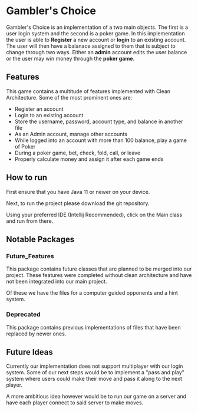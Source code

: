 # Gambler's Choice

Gambler's Choice is an implementation of a two main objects. The first is a user login system and the second is a poker game.
In this implementation the user is able to **Register** a new account or **login** to an existing account. The user will then have a balanace assigned to them that is subject to change through two ways. Either an **admin** account edits the user balance or the user may win money through the **poker game**.

## Features

This game contains a multitude of features implemented with Clean Architecture. 
Some of the most prominent ones are:

- Register an account
- Login to an existing account
- Store the username, password, account type, and balance in another file
- As an Admin account, manage other accounts
- While logged into an account with more than 100 balance, play a game of Poker
- During a poker game, bet, check, fold, call, or leave
- Properly calculate money and assign it after each game ends


## How to run

First ensure that you have Java 11 or newer on your device.

Next, to run the project please download the git repository.

Using your preferred IDE (Intellij Recommended), click on the Main class and run from there.

## Notable Packages

### Future_Features
This package contains future classes that are planned to be merged into our project. These features were completed without clean architecture and have not been integrated into our main project.

Of these we have the files for a computer guided opponents and a hint system.

### Deprecated
This package contains previous implementations of files that have been replaced by newer ones.

## Future Ideas
Currently our implementation does not support multiplayer with our login system. Some of our next steps would be to implement a "pass and play" system where users could make their move and pass it along to the next player.

A more ambitious idea however would be to run our game on a server and have each player connect to said server to make moves.
